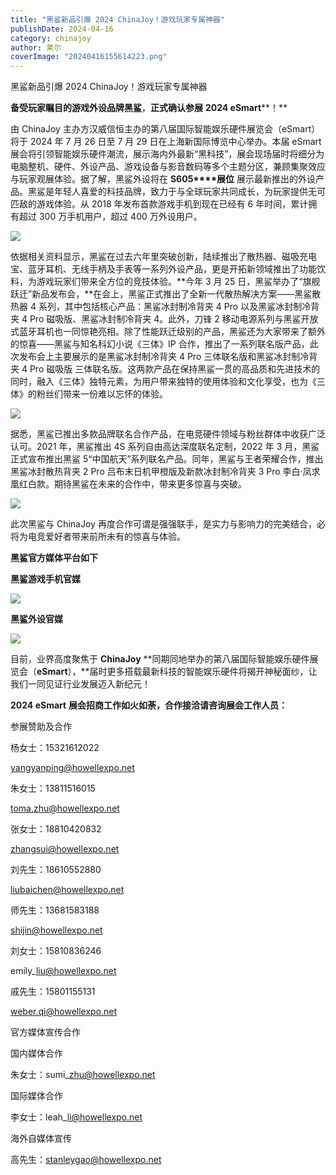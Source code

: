 ```yaml
---
title: "黑鲨新品引爆 2024 ChinaJoy！游戏玩家专属神器"
publishDate: 2024-04-16
category: chinajoy
author: 莱尔
coverImage: "20240416155614223.png"
---
```


黑鲨新品引爆 2024 ChinaJoy！游戏玩家专属神器

**备受玩家瞩目的游戏外设品牌黑鲨**，**正式确认参展** **2024 eSmart****！**

由 ChinaJoy 主办方汉威信恒主办的第八届国际智能娱乐硬件展览会（eSmart）将于 2024 年 7 月 26 日至 7 月 29 日在上海新国际博览中心举办。本届 eSmart 展会将引领智能娱乐硬件潮流，展示海内外最新“黑科技”，展会现场届时将细分为电脑整机、硬件、外设产品、游戏设备与影音数码等多个主题分区，兼顾集聚效应与玩家观展体验。据了解，黑鲨外设将在 **S605****展位** 展示最新推出的外设产品。黑鲨是年轻人喜爱的科技品牌，致力于与全球玩家共同成长，为玩家提供无可匹敌的游戏体验。从 2018 年发布首款游戏手机到现在已经有 6 年时间，累计拥有超过 300 万手机用户，超过 400 万外设用户。

![](https://ec-net-1251389766.cos.ap-shanghai.myqcloud.com/wp-content/uploads/2024/04/20240416132902443-1024x575.jpg)

依据相关资料显示，黑鲨在过去六年里突破创新，陆续推出了散热器、磁吸充电宝、蓝牙耳机、无线手柄及手表等一系列外设产品，更是开拓新领域推出了功能饮料，为游戏玩家们带来全方位的竞技体验。**今年 3 月 25 日，黑鲨举办了“旗舰跃迁”新品发布会，**在会上，黑鲨正式推出了全新一代散热解决方案——黑鲨散热器 4 系列，其中包括核心产品：黑鲨冰封制冷背夹 4 Pro 以及黑鲨冰封制冷背夹 4 Pro 磁吸版、黑鲨冰封制冷背夹 4。此外，刀锋 2 移动电源系列与黑鲨开放式蓝牙耳机也一同惊艳亮相。除了性能跃迁级别的产品，黑鲨还为大家带来了额外的惊喜——黑鲨与知名科幻小说《三体》IP 合作，推出了一系列联名版产品，此次发布会上主要展示的是黑鲨冰封制冷背夹 4 Pro 三体联名版和黑鲨冰封制冷背夹 4 Pro 磁吸版 三体联名版。这两款产品在保持黑鲨一贯的高品质和先进技术的同时，融入《三体》独特元素，为用户带来独特的使用体验和文化享受，也为《三体》的粉丝们带来一份难以忘怀的体验。

![](https://ec-net-1251389766.cos.ap-shanghai.myqcloud.com/wp-content/uploads/2024/04/20240416132912263-1024x354.jpg)

据悉，黑鲨已推出多款品牌联名合作产品，在电竞硬件领域与粉丝群体中收获广泛认可。2021 年，黑鲨推出 4S 系列自由高达深度联名定制，2022 年 3 月，黑鲨正式宣布推出黑鲨 5“中国航天”系列联名产品。同年，黑鲨与王者荣耀合作，推出黑鲨冰封散热背夹 2 Pro 吕布末日机甲橙版及新款冰封制冷背夹 3 Pro 李白·凤求凰红白款。期待黑鲨在未来的合作中，带来更多惊喜与突破。

![](https://ec-net-1251389766.cos.ap-shanghai.myqcloud.com/wp-content/uploads/2024/04/20240416132916841-734x1024.jpg)

此次黑鲨与 ChinaJoy 再度合作可谓是强强联手，是实力与影响力的完美结合，必将为电竞爱好者带来前所未有的惊喜与体验。

**黑鲨官方媒体平台如下**

**黑鲨游戏手机官媒**

![](https://ec-net-1251389766.cos.ap-shanghai.myqcloud.com/wp-content/uploads/2024/04/20240416132918463.jpg)

**黑鲨外设官媒**

![](https://ec-net-1251389766.cos.ap-shanghai.myqcloud.com/wp-content/uploads/2024/04/20240416132921595.jpg)

目前，业界高度聚焦于 **ChinaJoy** **同期同地举办的第八届国际智能娱乐硬件展览会（****eSmart****），**届时更多搭载最新科技的智能娱乐硬件将揭开神秘面纱，让我们一同见证行业发展迈入新纪元！

**2024 eSmart** **展会招商工作如火如荼，合作接洽请咨询展会工作人员：**

  
参展赞助及合作

杨女士：15321612022

yangyanping@howellexpo.net

朱女士：13811516015

toma.zhu@howellexpo.net

张女士：18810420832

zhangsui@howellexpo.net

刘先生：18610552880

liubaichen@howellexpo.net

师先生：13681583188

shijin@howellexpo.net

刘女士：15810836246

emily\_liu@howellexpo.net

戚先生：15801155131

[weber.qi@howellexpo.net](mailto:weber.qi@howellexpo.net)

  
官方媒体宣传合作

国内媒体合作

朱女士：sumi\_zhu@howellexpo.net

国际媒体合作

李女士：leah\_li@howellexpo.net

海外自媒体宣传

高先生：stanleygao@howellexpo.net
